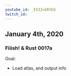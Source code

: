 ```yaml
---
youtube_id: _EXZ3xGRVEQ
twitch_id: 
---
```


## January 4th, 2020
### Fiiish! & Rust 0017a
Goal:
- Load atlas, and output info

